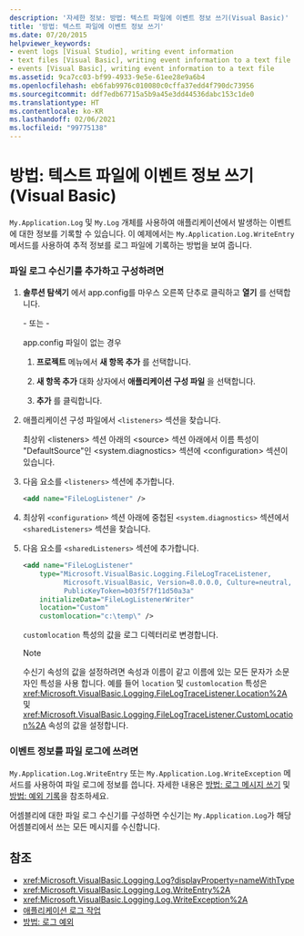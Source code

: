 ```yaml
---
description: '자세한 정보: 방법: 텍스트 파일에 이벤트 정보 쓰기(Visual Basic)'
title: '방법: 텍스트 파일에 이벤트 정보 쓰기'
ms.date: 07/20/2015
helpviewer_keywords:
- event logs [Visual Studio], writing event information
- text files [Visual Basic], writing event information to a text file
- events [Visual Basic], writing event information to a text file
ms.assetid: 9ca7cc03-bf99-4933-9e5e-61ee28e9a6b4
ms.openlocfilehash: eb6fab9976c010080c0cffa37edd4f790dc73956
ms.sourcegitcommit: ddf7edb67715a5b9a45e3dd44536dabc153c1de0
ms.translationtype: HT
ms.contentlocale: ko-KR
ms.lasthandoff: 02/06/2021
ms.locfileid: "99775138"
---
```

# <a name="how-to-write-event-information-to-a-text-file-visual-basic"></a>방법: 텍스트 파일에 이벤트 정보 쓰기(Visual Basic)

`My.Application.Log` 및 `My.Log` 개체를 사용하여 애플리케이션에서 발생하는 이벤트에 대한 정보를 기록할 수 있습니다. 이 예제에서는 `My.Application.Log.WriteEntry` 메서드를 사용하여 추적 정보를 로그 파일에 기록하는 방법을 보여 줍니다.

### <a name="to-add-and-configure-the-file-log-listener"></a>파일 로그 수신기를 추가하고 구성하려면

1. **솔루션 탐색기** 에서 app.config를 마우스 오른쪽 단추로 클릭하고 **열기** 를 선택합니다.

     \- 또는 -

     app.config 파일이 없는 경우

    1. **프로젝트** 메뉴에서 **새 항목 추가** 를 선택합니다.

    2. **새 항목 추가** 대화 상자에서 **애플리케이션 구성 파일** 을 선택합니다.

    3. **추가** 를 클릭합니다.

2. 애플리케이션 구성 파일에서 `<listeners>` 섹션을 찾습니다.

     최상위 \<listeners> 섹션 아래의 \<source> 섹션 아래에서 이름 특성이 "DefaultSource"인 \<system.diagnostics> 섹션에 \<configuration> 섹션이 있습니다.

3. 다음 요소를 `<listeners>` 섹션에 추가합니다.

    ```xml
    <add name="FileLogListener" />
    ```

4. 최상위 `<configuration>` 섹션 아래에 중첩된 `<system.diagnostics>` 섹션에서 `<sharedListeners>` 섹션을 찾습니다.

5. 다음 요소를 `<sharedListeners>` 섹션에 추가합니다.

    ```xml
    <add name="FileLogListener"
        type="Microsoft.VisualBasic.Logging.FileLogTraceListener,
              Microsoft.VisualBasic, Version=8.0.0.0, Culture=neutral,
              PublicKeyToken=b03f5f7f11d50a3a"
        initializeData="FileLogListenerWriter"
        location="Custom"
        customlocation="c:\temp\" />
    ```

     `customlocation` 특성의 값을 로그 디렉터리로 변경합니다.

    > [!NOTE]
    > 수신기 속성의 값을 설정하려면 속성과 이름이 같고 이름에 있는 모든 문자가 소문자인 특성을 사용 합니다. 예를 들어 `location` 및 `customlocation` 특성은 <xref:Microsoft.VisualBasic.Logging.FileLogTraceListener.Location%2A> 및 <xref:Microsoft.VisualBasic.Logging.FileLogTraceListener.CustomLocation%2A> 속성의 값을 설정합니다.

### <a name="to-write-event-information-to-the-file-log"></a>이벤트 정보를 파일 로그에 쓰려면

`My.Application.Log.WriteEntry` 또는 `My.Application.Log.WriteException` 메서드를 사용하여 파일 로그에 정보를 씁니다. 자세한 내용은 [방법: 로그 메시지 쓰기](how-to-write-log-messages.md) 및 [방법: 예외 기록](how-to-log-exceptions.md)을 참조하세요.

어셈블리에 대한 파일 로그 수신기를 구성하면 수신기는 `My.Application.Log`가 해당 어셈블리에서 쓰는 모든 메시지를 수신합니다.

## <a name="see-also"></a>참조

- <xref:Microsoft.VisualBasic.Logging.Log?displayProperty=nameWithType>
- <xref:Microsoft.VisualBasic.Logging.Log.WriteEntry%2A>
- <xref:Microsoft.VisualBasic.Logging.Log.WriteException%2A>
- [애플리케이션 로그 작업](working-with-application-logs.md)
- [방법: 로그 예외](how-to-log-exceptions.md)
